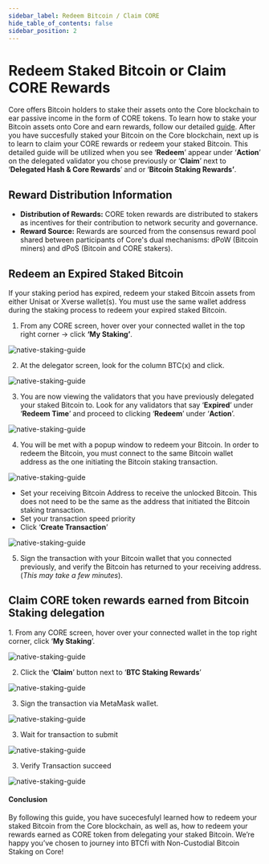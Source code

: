 ```yaml
---
sidebar_label: Redeem Bitcoin / Claim CORE
hide_table_of_contents: false
sidebar_position: 2
---
```


# Redeem Staked Bitcoin or Claim CORE Rewards

Core offers Bitcoin holders to stake their assets onto the Core blockchain to ear passive income in the form of CORE tokens. To learn how to stake your Bitcoin assets onto Core and earn rewards, follow our detailed [guide](./stake-btc-guide.md). After you have succesfully staked your Bitcoin on the Core blockchain, next up is to learn to claim your CORE rewards or redeem your staked Bitcoin. This detailed guide will be utilized when you see ‘**Redeem**’ appear under ‘**Action**’ on the delegated validator you chose previously or ‘**Claim**’ next to ‘**Delegated Hash & Core Rewards**’ and or ‘**Bitcoin Staking Rewards’**.

## Reward Distribution Information

- **Distribution of Rewards:** CORE token rewards are distributed to stakers as incentives for their contribution to network security and governance.
- **Reward Source:** Rewards are sourced from the consensus reward pool shared between participants of Core's dual mechanisms: dPoW (Bitcoin miners) and dPoS (Bitcoin and CORE stakers).

## Redeem an Expired Staked Bitcoin

If your staking period has expired, redeem your staked Bitcoin assets from either Unisat or Xverse wallet(s). You must use the same wallet address during the staking process to redeem your expired staked Bitcoin.

1. From any CORE screen, hover over your connected wallet in the top right corner → click **‘My Staking’**.

![native-staking-guide](../../../../static/img/native-staking/native-staking-18.avif)

2. At the delegator screen, look for the column BTC(x) and click.

![native-staking-guide](../../../../static/img/native-staking/native-staking-19.avif)

3. You are now viewing the validators that you have previously delegated your staked Bitcoin to. Look for any validators that say ‘**Expired**’ under ‘**Redeem Time**’ and proceed to clicking ‘**Redeem**’ under ‘**Action**’.

![native-staking-guide](../../../../static/img/native-staking/native-staking-20.avif)

4. You will be met with a popup window to redeem your Bitcoin. In order to redeem the Bitcoin, you must connect to the same Bitcoin wallet address as the one initiating the Bitcoin staking transaction.

![native-staking-guide](../../../../static/img/native-staking/native-staking-21.avif)

- Set your receiving Bitcoin Address to receive the unlocked Bitcoin. This does not need to be the same as the address that initiated the Bitcoin staking transaction.
- Set your transaction speed priority
- Click ‘**Create Transaction**’

![native-staking-guide](../../../../static/img/native-staking/native-staking-22.avif)

5. Sign the transaction with your Bitcoin wallet that you connected previously, and verify the Bitcoin has returned to your receiving address. (_This may take a few minutes_).

## Claim CORE token rewards earned from Bitcoin Staking delegation

1\. From any CORE screen, hover over your connected wallet in the top right corner, click ‘**My Staking**’.

![native-staking-guide](../../../../static/img/native-staking/native-staking-23.avif)

2. Click the ‘**Claim**’ button next to ‘**BTC Staking Rewards**’

![native-staking-guide](../../../../static/img/native-staking/native-staking-24.avif)

3. Sign the transaction via MetaMask wallet.

![native-staking-guide](../../../../static/img/native-staking/native-staking-25.png)

3. Wait for transaction to submit

![native-staking-guide](../../../../static/img/native-staking/native-staking-26.avif)

3. Verify Transaction succeed

![native-staking-guide](../../../../static/img/native-staking/native-staking-27.avif)

#### Conclusion

By following this guide, you have sucecesfulyl learned how to redeem your staked Bitcoin from the Core blockchain, as well as, how to redeem your rewards earned as CORE token from delegating your staked Bitcoin. We’re happy you’ve chosen to journey into BTCfi with Non-Custodial Bitcoin Staking on Core!
